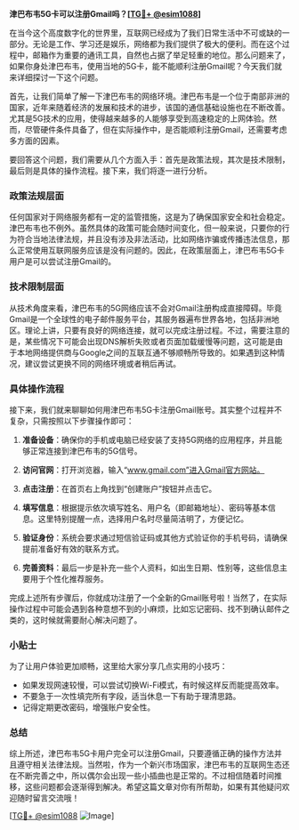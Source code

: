 **津巴布韦5G卡可以注册Gmail吗？[[TG💪+ @esim1088](https://t.me/s/esim1088)]**

在当今这个高度数字化的世界里，互联网已经成为了我们日常生活中不可或缺的一部分。无论是工作、学习还是娱乐，网络都为我们提供了极大的便利。而在这个过程中，邮箱作为重要的通讯工具，自然也占据了举足轻重的地位。那么问题来了，如果你身处津巴布韦，使用当地的5G卡，能不能顺利注册Gmail呢？今天我们就来详细探讨一下这个问题。

首先，让我们简单了解一下津巴布韦的网络环境。津巴布韦是一个位于南部非洲的国家，近年来随着经济的发展和技术的进步，该国的通信基础设施也在不断改善。尤其是5G技术的应用，使得越来越多的人能够享受到高速稳定的上网体验。然而，尽管硬件条件具备了，但在实际操作中，是否能顺利注册Gmail，还需要考虑多方面的因素。

要回答这个问题，我们需要从几个方面入手：首先是政策法规，其次是技术限制，最后则是具体的操作流程。接下来，我们将逐一进行分析。

### **政策法规层面**

任何国家对于网络服务都有一定的监管措施，这是为了确保国家安全和社会稳定。津巴布韦也不例外。虽然具体的政策可能会随时间变化，但一般来说，只要你的行为符合当地法律法规，并且没有涉及非法活动，比如网络诈骗或传播违法信息，那么正常使用互联网服务应该是没有问题的。因此，在政策层面上，津巴布韦5G卡用户是可以尝试注册Gmail的。

### **技术限制层面**

从技术角度来看，津巴布韦的5G网络应该不会对Gmail注册构成直接障碍。毕竟Gmail是一个全球性的电子邮件服务平台，其服务器遍布世界各地，包括非洲地区。理论上讲，只要有良好的网络连接，就可以完成注册过程。不过，需要注意的是，某些情况下可能会出现DNS解析失败或者页面加载缓慢等问题，这可能是由于本地网络提供商与Google之间的互联互通不够顺畅所导致的。如果遇到这种情况，建议尝试更换不同的网络环境或者稍后再试。

### **具体操作流程**

接下来，我们就来聊聊如何用津巴布韦5G卡注册Gmail账号。其实整个过程并不复杂，只需按照以下步骤操作即可：

1. **准备设备**：确保你的手机或电脑已经安装了支持5G网络的应用程序，并且能够正常连接到津巴布韦的5G信号。
   
2. **访问官网**：打开浏览器，输入“www.gmail.com”进入Gmail官方网站。

3. **点击注册**：在首页右上角找到“创建账户”按钮并点击它。

4. **填写信息**：根据提示依次填写姓名、用户名（即邮箱地址）、密码等基本信息。这里特别提醒一点，选择用户名时尽量简洁明了，方便记忆。

5. **验证身份**：系统会要求通过短信验证码或其他方式验证你的手机号码，请确保提前准备好有效的联系方式。

6. **完善资料**：最后一步是补充一些个人资料，如出生日期、性别等，这些信息主要用于个性化推荐服务。

完成上述所有步骤后，你就成功注册了一个全新的Gmail账号啦！当然了，在实际操作过程中可能会遇到各种意想不到的小麻烦，比如忘记密码、找不到确认邮件之类的，这时候就需要耐心解决问题了。

### **小贴士**

为了让用户体验更加顺畅，这里给大家分享几点实用的小技巧：
- 如果发现网速较慢，可以尝试切换Wi-Fi模式，有时候这样反而能提高效率。
- 不要急于一次性填完所有字段，适当休息一下有助于理清思路。
- 记得定期更改密码，增强账户安全性。

### **总结**

综上所述，津巴布韦5G卡用户完全可以注册Gmail，只要遵循正确的操作方法并且遵守相关法律法规。当然啦，作为一个新兴市场国家，津巴布韦的互联网生态还在不断完善之中，所以偶尔会出现一些小插曲也是正常的。不过相信随着时间推移，这些问题都会逐渐得到解决。希望这篇文章对你有所帮助，如果有其他疑问欢迎随时留言交流哦！

[[TG💪+ @esim1088](https://t.me/s/esim1088) ![Image](https://i.postimg.cc/4NQfJmqS/Snipaste-2025-05-13-00-14-12.png)]